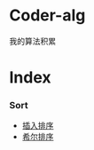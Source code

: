 # Coder-alg
我的算法积累

# Index
### Sort
- [插入排序](https://github.com/xuyue531/Coder-alg/tree/master/coder/src/main/java/com/coder/alg/sort/Insertion)
- [希尔排序](https://github.com/xuyue531/Coder-alg/tree/master/coder/src/main/java/com/coder/alg/sort/Shell)
